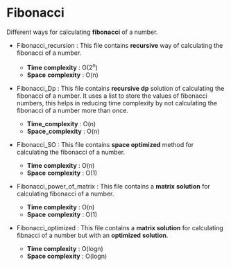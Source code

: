 # Fibonacci  

Different ways for calculating **fibonacci** of a number.

- Fibonacci_recursion : This file contains **recursive** way of calculating the fibonacci of a number.
  - **Time** **complexity** : O(2<sup>n</sup>)
  - **Space** **complexity** : O(n)  
  
- Fibonacci_Dp : This file contains **recursive** **dp** solution of calculating the fibonacci of a number. It uses a list to store the values of                  fibonacci numbers, this helps in reducing time complexity by not calculating the fibonacci of a number more than once.
  - **Time_complexity** : O(n)  
  - **Space_complexity** : O(n)  
 
- Fibonacci_SO : This file contains **space optimized** method for calculating the fibonacci of a number.  
  - **Time** **complexity** : O(n)
  - **Space** **complexity** : O(1)  
  
 - Fibonacci_power_of_matrix : This file contains a **matrix** **solution** for calculating fibonacci of a number.  
   - **Time** **complexity** : O(n)
   - **Space** **complexity** : O(1)

- Fibonacci_optimized : This file contains a **matrix solution** for calculating fibnacci of a number but with an **optimized** **solution**.  
  - **Time complexity** : O(logn)  
  - **Space complexity** : O(logn)
